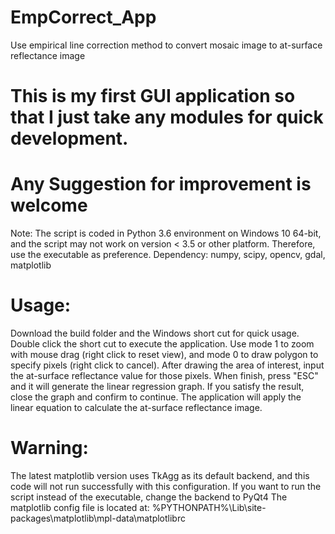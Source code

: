 # EmpCorrect_App
Use empirical line correction method to convert mosaic image to at-surface reflectance image

# This is my first GUI application so that I just take any modules for quick development.
# Any Suggestion for improvement is welcome

Note: The script is coded in Python 3.6 environment on Windows 10 64-bit, and the script may not work on version < 3.5 or other platform.
Therefore, use the executable as preference.
Dependency: numpy, scipy, opencv, gdal, matplotlib

# Usage:
Download the build folder and the Windows short cut for quick usage. Double click the short cut to execute the application.
Use mode 1 to zoom with mouse drag (right click to reset view), and mode 0 to draw polygon to specify pixels (right click to cancel).
After drawing the area of interest, input the at-surface reflectance value for those pixels.
When finish, press "ESC" and it will generate the linear regression graph.
If you satisfy the result, close the graph and confirm to continue. The application will apply the linear equation to calculate the at-surface reflectance image.

# Warning:
The latest matplotlib version uses TkAgg as its default backend, and this code will not run successfully with this configuration.
If you want to run the script instead of the executable, change the backend to PyQt4
The matplotlib config file is located at: %PYTHONPATH%\Lib\site-packages\matplotlib\mpl-data\matplotlibrc
